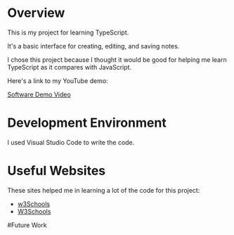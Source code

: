 # Overview

This is my project for learning TypeScript.

It's a basic interface for creating, editing, and saving notes.

I chose this project because I thought it would be good for helping me
learn TypeScript as it compares with JavaScript.

Here's a link to my YouTube demo:

[Software Demo Video](link)

# Development Environment

I used Visual Studio Code to write the code.

# Useful Websites

These sites helped me in learning a lot of the code for this project:

- [w3Schools](https://www.w3schools.com/typescript)
- [W3Schools](https://www.w3schools.com/java/java_files_create.asp)


#Future Work

